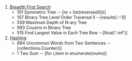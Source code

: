 1. [Breadth First Search](https://github.com/KaidiGuo/Algorithm-Exercises/tree/master/Breadth-first%20Search)
   + 101 Symmetric Tree -- [re = list(reversed(li))]
   + 107 Binary Tree Level Order Traversal II --[results[::-1]]
   + 559 Maximum Depth of N-ary Tree
   + 993 Cousins in Binary Tree
   + 515 Find Largest Value in Each Tree Row --[float('-inf')]
2. [Hashing]()
   + 884 Uncommon Words from Two Sentences -- [collections.Counter()]
   + 1 Two Sum -- [for i,item in enumerate(nums)]